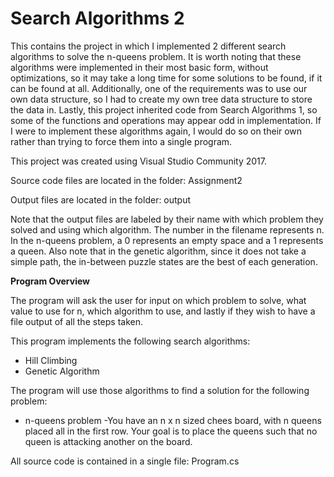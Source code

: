 # Search Algorithms 2
This contains the project in which I implemented 2 different search algorithms to solve the n-queens problem. It is worth noting that these algorithms were implemented in their most basic form, without optimizations, so it may take a long time for some solutions to be found, if it can be found at all. Additionally, one of the requirements was to use our own data structure, so I had to create my own tree data structure to store the data in. Lastly, this project inherited code from Search Algorithms 1, so some of the functions and operations may appear odd in implementation. If I were to implement these algorithms again, I would do so on their own rather than trying to force them into a single program.

This project was created using Visual Studio Community 2017.

Source code files are located in the folder: Assignment2

Output files are located in the folder: output

Note that the output files are labeled by their name with which problem they solved and using which algorithm. The number in the filename represents n. In the n-queens problem, a 0 represents an empty space and a 1 represents a queen. Also note that in the genetic algorithm, since it does not take a simple path, the in-between puzzle states are the best of each generation.

**Program Overview**

The program will ask the user for input on which problem to solve, what value to use for n, which algorithm to use, and lastly if they wish to have a file output of all the steps taken.

This program implements the following search algorithms:
* Hill Climbing
* Genetic Algorithm

The program will use those algorithms to find a solution for the following problem:
* n-queens problem
	-You have an n x n sized chees board, with n queens placed all in the first row. Your goal is to place the queens such that no queen is attacking another on the board.

All source code is contained in a single file: Program.cs
